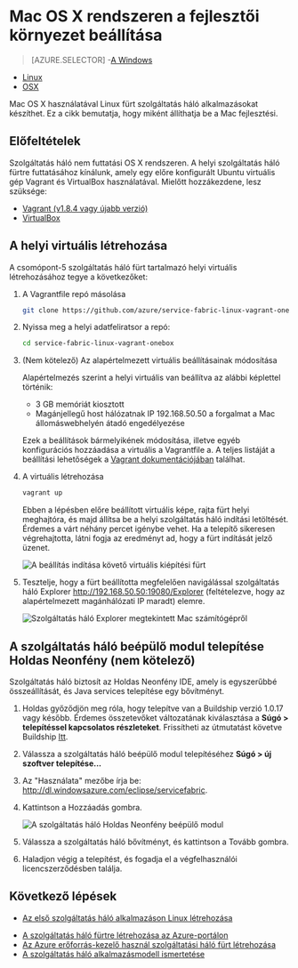 <properties
   pageTitle="Mac OS X rendszeren a fejlesztői környezet beállítása |} Microsoft Azure"
   description="A futási idejű, SDK és eszközök telepítése, és hozzon létre egy helyi fejlesztési fürt. Ez a beállítás végeztével készen áll a Mac OS X rendszeren alkalmazások fogja."
   services="service-fabric"
   documentationCenter=".net"
   authors="seanmck"
   manager="timlt"
   editor=""/>

<tags
   ms.service="service-fabric"
   ms.devlang="dotNet"
   ms.topic="get-started-article"
   ms.tgt_pltfrm="NA"
   ms.workload="NA"
   ms.date="09/25/2016"
   ms.author="seanmck"/>

# <a name="set-up-your-development-environment-on-mac-os-x"></a>Mac OS X rendszeren a fejlesztői környezet beállítása

> [AZURE.SELECTOR]
-[A Windows](service-fabric-get-started.md)
- [Linux](service-fabric-get-started-linux.md)
- [OSX](service-fabric-get-started-mac.md)

Mac OS X használatával Linux fürt szolgáltatás háló alkalmazásokat készíthet. Ez a cikk bemutatja, hogy miként állíthatja be a Mac fejlesztési.

## <a name="prerequisites"></a>Előfeltételek

Szolgáltatás háló nem futtatási OS X rendszeren. A helyi szolgáltatás háló fürtre futtatásához kínálunk, amely egy előre konfigurált Ubuntu virtuális gép Vagrant és VirtualBox használatával. Mielőtt hozzákezdene, lesz szüksége:

- [Vagrant (v1.8.4 vagy újabb verzió)](http://wwww.vagrantup.com/downloads)
- [VirtualBox](http://www.virtualbox.org/wiki/Downloads)

## <a name="create-the-local-vm"></a>A helyi virtuális létrehozása

A csomópont-5 szolgáltatás háló fürt tartalmazó helyi virtuális létrehozásához tegye a következőket:

1. A Vagrantfile repó másolása

    ```bash
    git clone https://github.com/azure/service-fabric-linux-vagrant-onebox.git
    ```

2. Nyissa meg a helyi adatfeliratsor a repó:

    ```bash
    cd service-fabric-linux-vagrant-onebox
    ```

3. (Nem kötelező) Az alapértelmezett virtuális beállításainak módosítása

    Alapértelmezés szerint a helyi virtuális van beállítva az alábbi képlettel történik:

    - 3 GB memóriát kiosztott
    - Magánjellegű host hálózatnak IP 192.168.50.50 a forgalmat a Mac állomáswebhelyén átadó engedélyezése

    Ezek a beállítások bármelyikének módosítása, illetve egyéb konfigurációs hozzáadása a virtuális a Vagrantfile a. A teljes listáját a beállítási lehetőségek a [Vagrant dokumentációjában](http://www.vagrantup.com/docs) találhat.

4. A virtuális létrehozása

    ```bash
    vagrant up
    ```

    Ebben a lépésben előre beállított virtuális képe, rajta fürt helyi meghajtóra, és majd állítsa be a helyi szolgáltatás háló indítási letöltését. Érdemes a várt néhány percet igénybe vehet. Ha a telepítő sikeresen végrehajtotta, látni fogja az eredményt ad, hogy a fürt indítását jelző üzenet.

    ![A beállítás indítása követő virtuális kiépítési fürt][cluster-setup-script]

5. Tesztelje, hogy a fürt beállította megfelelően navigálással szolgáltatás háló Explorer http://192.168.50.50:19080/Explorer (feltételezve, hogy az alapértelmezett magánhálózati IP maradt) elemre.

    ![Szolgáltatás háló Explorer megtekintett Mac számítógépről][sfx-mac]


## <a name="install-the-service-fabric-plugin-for-eclipse-neon-optional"></a>A szolgáltatás háló beépülő modul telepítése Holdas Neonfény (nem kötelező)

Szolgáltatás háló biztosít az Holdas Neonfény IDE, amely is egyszerűbbé összeállítását, és Java services telepítése egy bővítményt.

1. Holdas győződjön meg róla, hogy telepítve van a Buildship verzió 1.0.17 vagy később. Érdemes összetevőket változatának kiválasztása a **Súgó > telepítéssel kapcsolatos részleteket**. Frissítheti az útmutatást követve Buildship [Itt][buildship-update].

2. Válassza a szolgáltatás háló beépülő modul telepítéséhez **Súgó > új szoftver telepítése...**

3. Az "Használata" mezőbe írja be: http://dl.windowsazure.com/eclipse/servicefabric.

4. Kattintson a Hozzáadás gombra.

    ![A szolgáltatás háló Holdas Neonfény beépülő modul][sf-eclipse-plugin-install]

5. Válassza a szolgáltatás háló bővítményt, és kattintson a Tovább gombra.

6. Haladjon végig a telepítést, és fogadja el a végfelhasználói licencszerződésben találja.

## <a name="next-steps"></a>Következő lépések

- [Az első szolgáltatás háló alkalmazáson Linux létrehozása](service-fabric-create-your-first-linux-application-with-java.md)

<!-- Links -->

- [A szolgáltatás háló fürtre létrehozása az Azure-portálon](service-fabric-cluster-creation-via-portal.md)
- [Az Azure erőforrás-kezelő használ szolgáltatási háló fürt létrehozása](service-fabric-cluster-creation-via-arm.md)
- [A szolgáltatás háló alkalmazásmodell ismertetése](service-fabric-application-model.md)

<!-- Images -->
[cluster-setup-script]: ./media/service-fabric-get-started-mac/cluster-setup-mac.png
[sfx-mac]: ./media/service-fabric-get-started-mac/sfx-mac.png
[sf-eclipse-plugin-install]: ./media/service-fabric-get-started-mac/sf-eclipse-plugin-install.png
[buildship-update]: https://projects.eclipse.org/projects/tools.buildship
